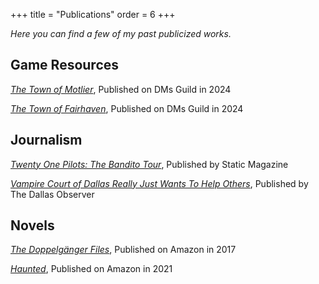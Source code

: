 +++
 title = "Publications"
 order = 6
+++

*Here you can find a few of my past publicized works.*

## Game Resources
*[The Town of Motlier](https://www.dmsguild.com/product/489522/The-Town-of-Motlier?affiliate_id=4377766)*, Published on DMs Guild in 2024

*[The Town of Fairhaven](https://www.dmsguild.com/product/497847/The-Town-of-Fairhaven)*, Published on DMs Guild in 2024

## Journalism
*[Twenty One Pilots: The Bandito Tour](https://web.archive.org/web/20221203230242/https://staticmagazine.net/twenty-one-pilots-bandito-tour/)*, Published by Static Magazine

*[Vampire Court of Dallas Really Just Wants To Help Others](https://www.dallasobserver.com/arts/vampire-court-of-dallas-allows-more-than-just-vampires-11079326)*, Published by The Dallas Observer

## Novels
*[The Doppelgänger Files](https://a.co/d/dhHRVhb)*, Published on Amazon in 2017

*[Haunted](https://a.co/d/hKKJ3ym)*, Published on Amazon in 2021
